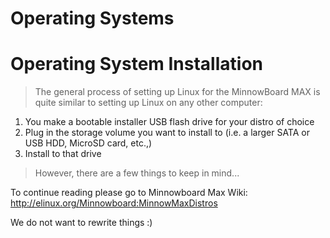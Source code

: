 # Operating Systems

Operating System Installation
==

> The general process of setting up Linux for the MinnowBoard MAX is quite similar to setting up Linux on any other computer:
>
1. You make a bootable installer USB flash drive for your distro of choice
2. Plug in the storage volume you want to install to (i.e. a larger SATA or USB HDD, MicroSD card, etc.,)
3. Install to that drive
>
> However, there are a few things to keep in mind...

To continue reading please go to Minnowboard Max Wiki: http://elinux.org/Minnowboard:MinnowMaxDistros
 
We do not want to rewrite things :)